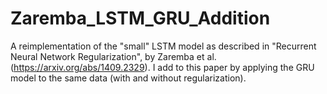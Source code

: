# Zaremba_LSTM_GRU_Addition
A reimplementation of the "small" LSTM model as described in "Recurrent Neural Network Regularization", by Zaremba et al. (https://arxiv.org/abs/1409.2329). I add to this paper by applying the GRU model to the same data (with and without regularization).
